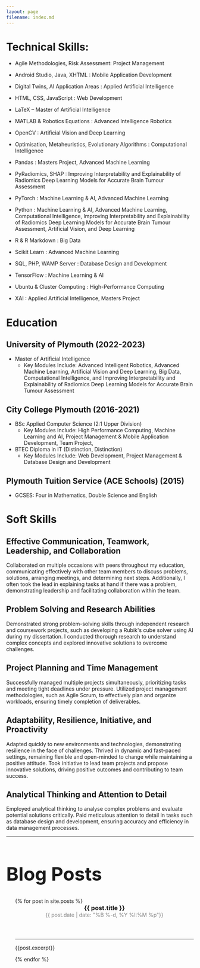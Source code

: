 ```yaml
---
layout: page
filename: index.md
---
```

# Technical Skills:
- Agile Methodologies, Risk Assessment:  Project Management
* Android Studio, Java, XHTML : Mobile Application Development
+ Digital Twins, AI Application Areas : Applied Artificial Intelligence
- HTML, CSS, JavaScript : Web Development
* LaTeX – Master of Artificial Intelligence
+ MATLAB & Robotics Equations : Advanced Intelligence Robotics
- OpenCV : Artificial Vision and Deep Learning
* Optimisation, Metaheuristics, Evolutionary Algorithms : Computational Intelligence
+ Pandas : Masters Project, Advanced Machine Learning
- PyRadiomics, SHAP : Improving Interpretability and Explainability of Radiomics Deep Learning Models for Accurate Brain Tumour Assessment
+ PyTorch : Machine Learning & AI, Advanced Machine Learning
* Python : Machine Learning & AI, Advanced Machine Learning, Computational Intelligence, Improving Interpretability and Explainability of Radiomics Deep Learning Models for Accurate Brain Tumour Assessment, Artificial Vision, and Deep Learning
- R & R Markdown : Big Data
+ Scikit Learn : Advanced Machine Learning
* SQL, PHP, WAMP Server : Database Design and Development
- TensorFlow : Machine Learning & AI
+ Ubuntu & Cluster Computing : High-Performance Computing
* XAI : Applied Artificial Intelligence, Masters Project

# Education

## University of Plymouth (2022-2023)
- Master of Artificial Intelligence
    - Key Modules Include: Advanced Intelligent Robotics, Advanced Machine Learning, Artificial Vision and Deep Learning, Big Data, Computational Intelligence, and Improving Interpretability and Explainability of Radiomics Deep Learning Models for Accurate Brain Tumour Assessment

## City College Plymouth (2016-2021)
- BSc Applied Computer Science (2:1 Upper Division)
    - Key Modules Include: High Performance Computing, Machine Learning and AI, Project Management & Mobile Application Development, Team Project,
- BTEC Diploma in IT (Distinction, Distinction)
    - Key Modules Include: Web Development, Project Management & Database Design and Development

## Plymouth Tuition Service (ACE Schools) (2015)
- GCSES: Four in Mathematics, Double Science and English 


# Soft Skills

## Effective Communication, Teamwork, Leadership, and Collaboration
Collaborated on multiple occasions with peers throughout my education, communicating effectively with other team members to discuss problems, solutions, arranging meetings, and determining next steps. Additionally, I often took the lead in explaining tasks at hand if there was a problem, demonstrating leadership and facilitating collaboration within the team.
## Problem Solving and Research Abilities
Demonstrated strong problem-solving skills through independent research and coursework projects, such as developing a Rubik's cube solver using AI during my dissertation. I conducted thorough research to understand complex concepts and explored innovative solutions to overcome challenges.
## Project Planning and Time Management
Successfully managed multiple projects simultaneously, prioritizing tasks and meeting tight deadlines under pressure. Utilized project management methodologies, such as Agile Scrum, to effectively plan and organize workloads, ensuring timely completion of deliverables.
## Adaptability, Resilience, Initiative, and Proactivity
Adapted quickly to new environments and technologies, demonstrating resilience in the face of challenges. Thrived in dynamic and fast-paced settings, remaining flexible and open-minded to change while maintaining a positive attitude. Took initiative to lead team projects and propose innovative solutions, driving positive outcomes and contributing to team success.
## Analytical Thinking and Attention to Detail
Employed analytical thinking to analyse complex problems and evaluate potential solutions critically. Paid meticulous attention to detail in tasks such as database design and development, ensuring accuracy and efficiency in data management processes.



<hr>
<h1 style="font-size:50px"> Blog Posts </h1>
<ul>
    {% for post in site.posts %}
        <header>
            <h3 style ="margin:0px; padding:0px;">{{ post.title }}</h3>
            <p style="color:#808080; margin:0px; padding:0px"><time datetime="{{ post.date | date: '%Y-%m-%d %H:%M' }}">{{ post.date | date: "%B %-d, %Y %I:%M %p"}}</time></p>
        </header>
        <hr>
        <p>{{post.excerpt}}</p>
    {% endfor %}
</ul>
